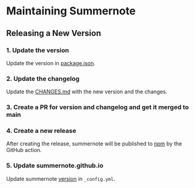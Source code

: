 # Maintaining Summernote

## Releasing a New Version

### 1. Update the version

Update the version in [package.json](./package.json#L4).

### 2. Update the changelog

Update the [CHANGES.md](./CHANGES.md) with the new version and the changes.

### 3. Create a PR for version and changelog and get it merged to main

### 4. Create a new release

After creating the release, summernote will be published to [npm](https://www.npmjs.com/package/summernote) by the GitHub action.

### 5. Update summernote.github.io

Update summernote [version](https://github.com/summernote/summernote.github.io/blob/master/_config.yml#L13) in `_config.yml`.
